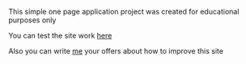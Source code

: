 This simple one page application project was created for educational purposes only

You can test the site work [here](https://swoley-fit-by-cookie.netlify.app/)

Also you can write [me](https://t.me/EmilKa_Gg) your offers about how to improve this site 
